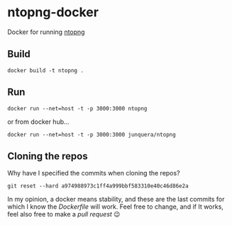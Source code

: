 # ntopng-docker

Docker for running [ntopng](https://github.com/ntop/ntopng)

## Build

```
docker build -t ntopng .
```

## Run

```
docker run --net=host -t -p 3000:3000 ntopng
```

or from docker hub...

```
docker run --net=host -t -p 3000:3000 junquera/ntopng
```

## Cloning the repos

Why have I specified the commits when cloning the repos?

```
git reset --hard a974988973c1ff4a999bbf583310e40c46d86e2a
```

In my opinion, a docker means stability, and these are the last commits for which I know the *Dockerfile* will work. Feel free to change, and if It works, feel also free to make a *pull request* :wink:

